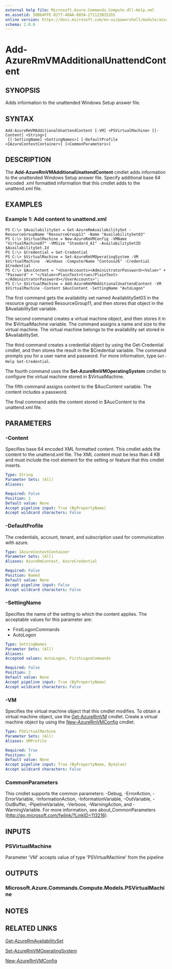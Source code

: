 ```yaml
---
external help file: Microsoft.Azure.Commands.Compute.dll-Help.xml
ms.assetid: 50B64FFE-8277-4DAA-805A-271123B35355
online version: https://docs.microsoft.com/en-us/powershell/module/azurerm.compute/add-azurermvmadditionalunattendcontent
schema: 2.0.0
---
```


# Add-AzureRmVMAdditionalUnattendContent

## SYNOPSIS
Adds information to the unattended Windows Setup answer file.

## SYNTAX

```
Add-AzureRmVMAdditionalUnattendContent [-VM] <PSVirtualMachine> [[-Content] <String>]
 [[-SettingName] <SettingNames>] [-DefaultProfile <IAzureContextContainer>] [<CommonParameters>]
```

## DESCRIPTION
The **Add-AzureRmVMAdditionalUnattendContent** cmdlet adds information to the unattended Windows Setup answer file.
Specify additional base 64 encoded .xml formatted information that this cmdlet adds to the unattend.xml file.

## EXAMPLES

### Example 1: Add content to unattend.xml
```
PS C:\> $AvailabilitySet = Get-AzureRmAvailabilitySet -ResourceGroupName "ResourceGroup11" -Name "AvailabilitySet03"
PS C:\> $VirtualMachine = New-AzureRmVMConfig -VMName "VirtualMachine07" -VMSize "Standard_A1" -AvailabilitySetID $AvailabilitySet.Id 
PS C:\> $Credential = Get-Credential
PS C:\> $VirtualMachine = Set-AzureRmVMOperatingSystem -VM $VirtualMachine  -Windows -ComputerName "Contoso26" -Credential $Credential
PS C:\> $AucContent = "<UserAccounts><AdministratorPassword><Value>" + "Password" + "</Value><PlainText>true</PlainText></AdministratorPassword></UserAccounts>";
PS C:\> $VirtualMachine = Add-AzureRmVMAdditionalUnattendContent -VM $VirtualMachine -Content $AucContent -SettingName "AutoLogon"
```

The first command gets the availability set named AvailablitySet03 in the resource group named ResourceGroup11, and then stores that object in the $AvailabilitySet variable.

The second command creates a virtual machine object, and then stores it in the $VirtualMachine variable.
The command assigns a name and size to the virtual machine.
The virtual machine belongs to the availability set stored in $AvailabilitySet.

The third command creates a credential object by using the Get-Credential cmdlet, and then stores the result in the $Credential variable.
The command prompts you for a user name and password.
For more information, type `Get-Help Get-Credential`.

The fourth command uses the **Set-AzureRmVMOperatingSystem** cmdlet to configure the virtual machine stored in $VirtualMachine.

The fifth command assigns content to the $AucContent variable.
The content includes a password.

The final command adds the content stored in $AucContent to the unattend.xml file.

## PARAMETERS

### -Content
Specifies base 64 encoded XML formatted content.
This cmdlet adds the content to the unattend.xml file.
The XML content must be less than 4 KB and must include the root element for the setting or feature that this cmdlet inserts.

```yaml
Type: String
Parameter Sets: (All)
Aliases: 

Required: False
Position: 1
Default value: None
Accept pipeline input: True (ByPropertyName)
Accept wildcard characters: False
```

### -DefaultProfile
The credentials, account, tenant, and subscription used for communication with azure.

```yaml
Type: IAzureContextContainer
Parameter Sets: (All)
Aliases: AzureRmContext, AzureCredential

Required: False
Position: Named
Default value: None
Accept pipeline input: False
Accept wildcard characters: False
```

### -SettingName
Specifies the name of the setting to which the content applies.
The acceptable values for this parameter are:

- FirstLogonCommands
- AutoLogon

```yaml
Type: SettingNames
Parameter Sets: (All)
Aliases: 
Accepted values: AutoLogon, FirstLogonCommands

Required: False
Position: 2
Default value: None
Accept pipeline input: True (ByPropertyName)
Accept wildcard characters: False
```

### -VM
Specifies the virtual machine object that this cmdlet modifies.
To obtain a virtual machine object, use the [Get-AzureRmVM](./Get-AzureRmVM.md) cmdlet.
Create a virtual machine object by using the [New-AzureRmVMConfig](./New-AzureRmVMConfig.md) cmdlet.

```yaml
Type: PSVirtualMachine
Parameter Sets: (All)
Aliases: VMProfile

Required: True
Position: 0
Default value: None
Accept pipeline input: True (ByPropertyName, ByValue)
Accept wildcard characters: False
```

### CommonParameters
This cmdlet supports the common parameters: -Debug, -ErrorAction, -ErrorVariable, -InformationAction, -InformationVariable, -OutVariable, -OutBuffer, -PipelineVariable, -Verbose, -WarningAction, and -WarningVariable. For more information, see about_CommonParameters (http://go.microsoft.com/fwlink/?LinkID=113216).

## INPUTS

### PSVirtualMachine
Parameter 'VM' accepts value of type 'PSVirtualMachine' from the pipeline

## OUTPUTS

### Microsoft.Azure.Commands.Compute.Models.PSVirtualMachine

## NOTES

## RELATED LINKS

[Get-AzureRmAvailabilitySet](./Get-AzureRmAvailabilitySet.md)

[Set-AzureRmVMOperatingSystem](./Set-AzureRmVMOperatingSystem.md)

[New-AzureRmVMConfig](./New-AzureRmVMConfig.md)
